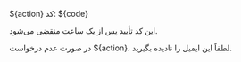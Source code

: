 ${action} کد: ${code}

این کد تأیید پس از یک ساعت منقضی می‌شود.

در صورت عدم درخواست ${action}، لطفاً این ایمیل را نادیده بگیرید.